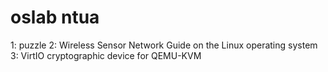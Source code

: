 # oslab ntua
1: puzzle
2: Wireless Sensor Network Guide on the Linux operating system
3: VirtIO cryptographic device for QEMU-KVM
